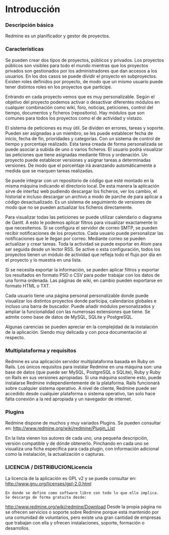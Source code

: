 # Introducción
 
### Descripción básica
Redmine es un planificador y gestor de proyectos.

### Características
Se pueden crear dos tipos de proyectos, públicos y privados. Los proyectos públicos son visibles para todo el mundo mientras que los proyectos privados son gestionados por los administradores que dan accesos a los usuarios. En los dos casos se puede dividir el proyecto en subproyectos. Existen roles definidos por proyecto, de modo que un mismo usuario puede tener distintos roles en los proyectos que participe.

Entrando en cada proyecto vemos que es muy personalizable. Según el objetivo del proyecto podemos activar o desactivar diferentes módulos en cualquier combinación como wiki, foro, noticias, peticiones, control del tiempo, documentos y ficheros (repositorio). Hay módulos que son comunes para todos los proyectos como el de actividad y vistazo. 

El sistema de peticiones es muy útil. Se dividen en errores, tareas y soporte. Pueden ser asignadas a un miembro, se les puede establecer fecha de inicio, fecha de fin, prioridades y categorías. Con un sistema de control de tiempo y porcentaje realizado. Esta tarea creada de forma personalizada se puede asociar a subida de uno o varios ficheros. El usuario podrá visualizar las peticiones que tiene asignadas mediante filtros y ordenación. Un proyecto puede establecer versiones y asignar tareas a determinadas versiones. De modo que el porcentaje irá avanzando automáticamente a medida que se marquen tareas realizadas.
	
Se puede integrar con un repositorio de código que esté montado en la misma máquina indicando el directorio local. De esta manera la aplicación sirve de interfaz web pudiendo descargar los ficheros, ver los cambio, el historial e incluso descargar un archivo a modo de parche de para aplicar a código desactualizado. Es un sistema de seguimiento de versiones de modo que no se pueden actualizar los ficheros directamente.

Para visualizar todas las peticiones se puede utilizar calendario o diagrama de Gantt. A esto le podemos aplicar filtros para visualizar exactamente lo que necesitemos.
Si se configura el servidor de correo SMTP, se pueden recibir notificaciones de los proyectos. Cada usuario puede personalizar las notificaciones que le llegan por correo. Mediante correo se pueden actualizar y crear tareas. Toda la actividad se puede exportar en Atom para ser seguida desde un lector RSS. Se active o esta configuración, todos los proyectos tienen un módulo de actividad que refleja todo el flujo por día en el proyecto y lo muestra en una lista.

Si se necesita exportar la información, se pueden aplicar filtros y exportar los resultados en formato PSD o CSV para poder trabajar con los datos de una forma ordenada. Las páginas de wiki, en cambio pueden exportarse en formato HTML o TXT.

Cada usuario tiene una página personal personalizable donde puede visualizar los distintos proyectos donde participa, calendarios globales e incluso una barra de buscador. Puede añadir módulos personalizados y ampliar la funcionalidad con las numerosas extensiones que tiene. Se admite como base de datos de MySQL, SQLite y PostgreSQL.

Algunas carencias se pueden apreciar en la complejidad de la instalación de la aplicación. Siendo muy delicada y con poca documentación al respecto.

### Multiplataforma y requisitos
Redmine es una aplicación servidor multiplataforma basada en Ruby on Rails. Los únicos requisitos para instalar Redmine en una máquina son: una base de datos (que puede ser MySQL, PostgreSQL o SQLite), Ruby y Ruby on Rails en sus versiones apropiadas. Si una máquina sostiene esto, puede instalarse Redmine independientemente de la plataforma. Rails funcionará sobre cualquier sistema operativo.
A nivel de cliente, Redmine puede ser accedido desde cualquier plataforma o sistema operativo, tan solo hace falta conexión a la red apropiada y un navegador de internet.

### Plugins
Redmine dispone de muchos y muy variados Plugins. Se pueden consultar en:
http://www.redmine.org/wiki/redmine/Plugin_List

En la lista vienen los autores de cada uno, una pequeña descripción, versión compatible y de dónde obtenerlo. Pinchando en cada uno se visualiza una ficha específica para cada plugin, con información adicional como la instalación, la actualización o capturas.

### LICENCIA / DISTRIBUCIONLicencia
La licencia de la aplicación es GPL v2 y se puede consultar en:
http://www.gnu.org/licenses/gpl-2.0.html

	En donde se define como software libre con todo lo que ello implica. Se descarga de forma gratuita desde: 
http://www.redmine.org/wiki/redmine/Download
Desde la propia página no se ofrecen servicios o soporte sobre Redmine porque está mantenido por una comunidad de voluntarios, pero existe una gran cantidad de empresas que trabajan con ella y ofrecen instalaciones, soporte, formación o desarrollos.
